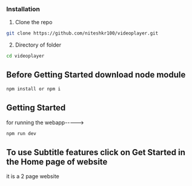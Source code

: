 ### Installation

1. Clone the repo

```sh
git clone https://github.com/niteshkr100/videoplayer.git
```

2. Directory of folder
```sh
cd videoplayer
```

## Before Getting Started download node module
```sh
npm install or npm i
```

## Getting Started
for running the webapp----->
```sh
npm run dev
```
## To use Subtitle features click on Get Started in the Home page of website
it is a 2 page website 
